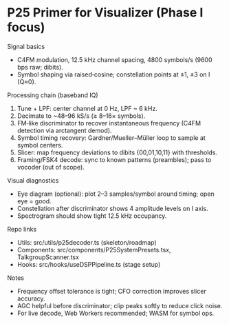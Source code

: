 # P25 Primer for Visualizer (Phase I focus)

Signal basics

- C4FM modulation, 12.5 kHz channel spacing, 4800 symbols/s (9600 bps raw; dibits).
- Symbol shaping via raised‑cosine; constellation points at ±1, ±3 on I (Q≈0).

Processing chain (baseband IQ)

1. Tune + LPF: center channel at 0 Hz, LPF ~ 6 kHz.
2. Decimate to ~48–96 kS/s (≥ 8–16× symbols).
3. FM‑like discriminator to recover instantaneous frequency (C4FM detection via arctangent demod).
4. Symbol timing recovery: Gardner/Mueller–Müller loop to sample at symbol centers.
5. Slicer: map frequency deviations to dibits {00,01,10,11} with thresholds.
6. Framing/FSK4 decode: sync to known patterns (preambles); pass to vocoder (out of scope).

Visual diagnostics

- Eye diagram (optional): plot 2–3 samples/symbol around timing; open eye = good.
- Constellation after discriminator shows 4 amplitude levels on I axis.
- Spectrogram should show tight 12.5 kHz occupancy.

Repo links

- Utils: src/utils/p25decoder.ts (skeleton/roadmap)
- Components: src/components/P25SystemPresets.tsx, TalkgroupScanner.tsx
- Hooks: src/hooks/useDSPPipeline.ts (stage setup)

Notes

- Frequency offset tolerance is tight; CFO correction improves slicer accuracy.
- AGC helpful before discriminator; clip peaks softly to reduce click noise.
- For live decode, Web Workers recommended; WASM for symbol ops.
